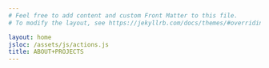 ```yaml
---
# Feel free to add content and custom Front Matter to this file.
# To modify the layout, see https://jekyllrb.com/docs/themes/#overriding-theme-defaults

layout: home
jsloc: /assets/js/actions.js
title: ABOUT+PROJECTS
---
```

